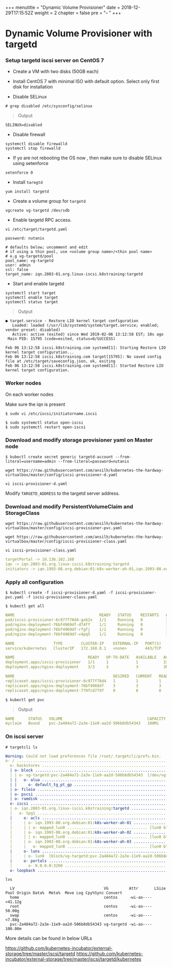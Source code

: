 +++
menutitle = "Dynamic Volume Provisioner"
date = 2018-12-29T17:15:52Z
weight = 2
chapter = false
pre = "<b>- </b>"
+++

# Dynamic Volume Provisioner with targetd

### Setup targetd iscsi server on CentOS 7

- Create a VM with two disks (50GB each)
- Install CentOS 7 with minimal ISO with default option.
  Select only first disk for installation

- Disable SELinux

```shell
# grep disabled /etc/sysconfig/selinux
```

>Output

```
SELINUX=disabled
```

- Disable firewall

```shell
systemctl disable firewalld
systemctl stop firewalld
```

- If yo are not rebooting the OS now , then make sure to disable SELinux using setenforce

```shell
setenforce 0
```

- Install `taregtd`

```
yum install targetd
```

- Create a volume group for `targetd`

```
vgcreate vg-targetd /dev/sdb
```

- Enable targetd RPC access.

```
vi /etc/target/targetd.yaml
```

```
password: nutanix

# defaults below; uncomment and edit
# if using a thin pool, use <volume group name>/<thin pool name>
# e.g vg-targetd/pool
pool_name: vg-targetd
user: admin
ssl: false
target_name: iqn.2003-01.org.linux-iscsi.k8straining:targetd
```

- Start and enable targetd

```shell
systemctl start target
systemctl enable target
systemctl status target
```

>Output

```console
● target.service - Restore LIO kernel target configuration
   Loaded: loaded (/usr/lib/systemd/system/target.service; enabled; vendor preset: disabled)
   Active: active (exited) since Wed 2019-02-06 13:12:58 EST; 10s ago
 Main PID: 15795 (code=exited, status=0/SUCCESS)

Feb 06 13:12:58 iscsi.k8straining.com systemd[1]: Starting Restore LIO kernel target configuration...
Feb 06 13:12:58 iscsi.k8straining.com target[15795]: No saved config file at /etc/target/saveconfig.json, ok, exiting
Feb 06 13:12:58 iscsi.k8straining.com systemd[1]: Started Restore LIO kernel target configuration.
```

### Worker nodes

On each worker nodes

Make sure the iqn is present

```shell
$ sudo vi /etc/iscsi/initiatorname.iscsi
```

```shell
$ sudo systemctl status open-iscsi
$ sudo systemctl restart open-iscsi
```
### Download and modify storage provisioner yaml on Master node

```shell
$ kubectl create secret generic targetd-account --from-literal=username=admin --from-literal=password=nutanix
```

```shell
wget https://raw.githubusercontent.com/ansilh/kubernetes-the-hardway-virtualbox/master/config/iscsi-provisioner-d.yaml
```

```shell
vi iscsi-provisioner-d.yaml
```

Modify  `TARGETD_ADDRESS` to the targetd server address.

### Download and modify  PersistentVolumeClaim and StorageClass

```shell
wget https://raw.githubusercontent.com/ansilh/kubernetes-the-hardway-virtualbox/master/config/iscsi-provisioner-pvc.yaml
```

```shell
wget https://raw.githubusercontent.com/ansilh/kubernetes-the-hardway-virtualbox/master/config/iscsi-provisioner-class.yaml
```

```shell
vi iscsi-provisioner-class.yaml
```

```yaml
targetPortal -> 10.136.102.168
iqn -> iqn.2003-01.org.linux-iscsi.k8straining:targetd
initiators -> iqn.1993-08.org.debian:01:k8s-worker-ah-01,iqn.1993-08.org.debian:01:k8s-worker-ah-02,iqn.1993-08.org.debian:01:k8s-worker-ah-03
```

### Apply all configuration

```shell
$ kubectl create -f iscsi-provisioner-d.yaml -f iscsi-provisioner-pvc.yaml -f iscsi-provisioner-class.yaml
```

```shell
$ kubectl get all
```

```yaml
NAME                                     READY   STATUS    RESTARTS   AGE
pod/iscsi-provisioner-6c977f78d4-gxb2x   1/1     Running   0          33s
pod/nginx-deployment-76bf4969df-d74ff    1/1     Running   0          147m
pod/nginx-deployment-76bf4969df-rfgfj    1/1     Running   0          147m
pod/nginx-deployment-76bf4969df-v4pq5    1/1     Running   0          147m

NAME                 TYPE        CLUSTER-IP    EXTERNAL-IP   PORT(S)   AGE
service/kubernetes   ClusterIP   172.168.0.1   <none>        443/TCP   4d3h

NAME                                READY   UP-TO-DATE   AVAILABLE   AGE
deployment.apps/iscsi-provisioner   1/1     1            1           33s
deployment.apps/nginx-deployment    3/3     3            3           3h50m

NAME                                           DESIRED   CURRENT   READY   AGE
replicaset.apps/iscsi-provisioner-6c977f78d4   1         1         1       33s
replicaset.apps/nginx-deployment-76bf4969df    3         3         3       3h50m
replicaset.apps/nginx-deployment-779fcd779f    0         0         0       155m
```

```shell
$ kubectl get pvc
```

>Output

```yaml
NAME      STATUS   VOLUME                                     CAPACITY   ACCESS MODES   STORAGECLASS               AGE
myclaim   Bound    pvc-2a484a72-2a3e-11e9-aa2d-506b8db54343   100Mi      RWO            iscsi-targetd-vg-targetd   4s
```

### On iscsi server

```shell
# targetcli ls
```

```yaml
Warning: Could not load preferences file /root/.targetcli/prefs.bin.
o- / ......................................................................................................................... [...]
  o- backstores .............................................................................................................. [...]
  | o- block .................................................................................................. [Storage Objects: 1]
  | | o- vg-targetd:pvc-2a484a72-2a3e-11e9-aa2d-506b8db54343  [/dev/vg-targetd/pvc-2a484a72-2a3e-11e9-aa2d-506b8db54343 (100.0MiB) write-thru activated]
  | |   o- alua ................................................................................................... [ALUA Groups: 1]
  | |     o- default_tg_pt_gp ....................................................................... [ALUA state: Active/optimized]
  | o- fileio ................................................................................................. [Storage Objects: 0]
  | o- pscsi .................................................................................................. [Storage Objects: 0]
  | o- ramdisk ................................................................................................ [Storage Objects: 0]
  o- iscsi ............................................................................................................ [Targets: 1]
  | o- iqn.2003-01.org.linux-iscsi.k8straining:targetd ................................................................... [TPGs: 1]
  |   o- tpg1 ............................................................................................... [no-gen-acls, no-auth]
  |     o- acls .......................................................................................................... [ACLs: 3]
  |     | o- iqn.1993-08.org.debian:01:k8s-worker-ah-01 ........................................................... [Mapped LUNs: 1]
  |     | | o- mapped_lun0 ................................... [lun0 block/vg-targetd:pvc-2a484a72-2a3e-11e9-aa2d-506b8db54343 (rw)]
  |     | o- iqn.1993-08.org.debian:01:k8s-worker-ah-02 ........................................................... [Mapped LUNs: 1]
  |     | | o- mapped_lun0 ................................... [lun0 block/vg-targetd:pvc-2a484a72-2a3e-11e9-aa2d-506b8db54343 (rw)]
  |     | o- iqn.1993-08.org.debian:01:k8s-worker-ah-03 ........................................................... [Mapped LUNs: 1]
  |     |   o- mapped_lun0 ................................... [lun0 block/vg-targetd:pvc-2a484a72-2a3e-11e9-aa2d-506b8db54343 (rw)]
  |     o- luns .......................................................................................................... [LUNs: 1]
  |     | o- lun0  [block/vg-targetd:pvc-2a484a72-2a3e-11e9-aa2d-506b8db54343 (/dev/vg-targetd/pvc-2a484a72-2a3e-11e9-aa2d-506b8db54343) (default_tg_pt_gp)]
  |     o- portals .................................................................................................... [Portals: 1]
  |       o- 0.0.0.0:3260 ..................................................................................................... [OK]
  o- loopback ......................................................................................................... [Targets: 0]
```

```shell
lvs
```

```properties
  LV                                       VG         Attr       LSize   Pool Origin Data%  Meta%  Move Log Cpy%Sync Convert
  home                                     centos     -wi-ao---- <41.12g
  root                                     centos     -wi-ao----  50.00g
  swap                                     centos     -wi-ao----  <7.88g
  pvc-2a484a72-2a3e-11e9-aa2d-506b8db54343 vg-targetd -wi-ao---- 100.00m
```

More details can be found in below URLs

https://github.com/kubernetes-incubator/external-storage/tree/master/iscsi/targetd
https://github.com/kubernetes-incubator/external-storage/tree/master/iscsi/targetd/kubernetes
